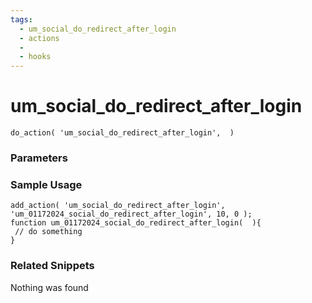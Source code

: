 ```yaml
---
tags: 
  - um_social_do_redirect_after_login
  - actions
  - 
  - hooks
---
```

# um\_social\_do\_redirect\_after\_login

``` php:no-line-numbers
do_action( 'um_social_do_redirect_after_login',  )
```
<div class='hook-sep'></div>

### Parameters

<div class='hook-sep'></div>



### Sample Usage

``` php:no-line-numbers
add_action( 'um_social_do_redirect_after_login', 'um_01172024_social_do_redirect_after_login', 10, 0 );
function um_01172024_social_do_redirect_after_login(  ){
 // do something
}
```
<div class='hook-sep'></div>



### Related Snippets

Nothing was found

